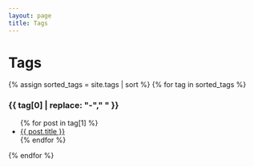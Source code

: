 ```yaml
---
layout: page
title: Tags
---
```

# Tags

{% assign sorted_tags = site.tags | sort %}
{% for tag in sorted_tags %}
  <h3>{{ tag[0] | replace: "-"," " }}</h3>
  <ul>
    {% for post in tag[1] %}
      <li><a href="{{ post.url }}">{{ post.title }}</a></li>
    {% endfor %}
  </ul>
{% endfor %}